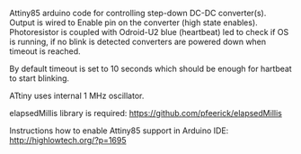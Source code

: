 Attiny85 arduino code for controlling step-down DC-DC converter(s).
Output is wired to Enable pin on the converter (high state enables).
Photoresistor is coupled with Odroid-U2 blue (heartbeat) led to check if OS is running,
if no blink is detected converters are powered down when timeout is reached.

By default timeout is set to 10 seconds which should be enough for hartbeat to start blinking.

ATtiny uses internal 1 MHz oscillator.

elapsedMillis library is required: https://github.com/pfeerick/elapsedMillis

Instructions how to enable Attiny85 support in Arduino IDE: http://highlowtech.org/?p=1695

